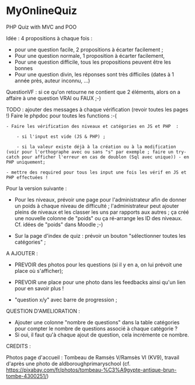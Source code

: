 # MyOnlineQuiz

PHP Quiz with MVC and POO

Idée : 4 propositions à chaque fois :

- pour une question facile, 2 propositions à écarter facilement ;
- Pour une question normale, 1 proposition à écarter facilement,
- Pour une question difficile, tous les propositions peuvent être les bonnes
- Pour une question divin, les réponses sont très difficiles (dates à 1 année près, auteur inconnu, ...)

QuestionVF : si ce qu'on retourne ne contient que 2 éléments, alors on a affaire à une question VRAI ou FAUX ;-)

TODO : ajouter des messages à chaque vérification (revoir toutes les pages !)
Faire le phpdoc pour toutes les functions :-(

    - Faire les vérification des niveaux et catégories en JS et PHP  :

        - si l'input est vide (JS & PHP) ;

        - si la valeur existe déjà à la création ou à la modification (voir pour l'orthographe avec ou sans "s" par exemple ; faire un try-catch pour afficher l'erreur en cas de doublon (Sql avec unique)) - en PHP uniquement;

    - mettre des required pour tous les input une fois les vérif en JS et PHP effectuées !

Pour la version suivante :

- Pour les niveaux, prévoir une page pour l'administrateur afin de donner un poids à chaque niveau de difficulté ;
  l'administrateur peut ajouter pleins de niveaux et les classer les uns par rapports aux autres ;
  ça créé une nouvelle colonne de "poids" ou ça ré-arrange les ID des niveaux.
  Cf. idées de "poids" dans Moodle ;-)

- Sur la page d'index de quiz : prévoir un bouton "sélectionner toutes les catégories" ;

<!-- <label class="btn btn-primary">
                <input type="checkbox"><?= //$categorie->name ?>
                </label> -->

A AJOUTER :

- PREVOIR des photos pour les questions (si il y en a, on lui prévoit une place où s'afficher);
- PREVOIR une place pour une photo dans les feedbacks ainsi qu'un lien pour en savoir plus !

- "question x/y" avec barre de progression ;

QUESTION D'AMELIORATION :

- Ajouter une colonne "nombre de questions" dans la table catégories pour compter le nombre de questions associé à chaque catégorie ?
- Si oui, il faut qu'à chaque ajout de question, cela incrémente ce nombre.

CREDITS :

Photos page d'accueil : Tombeau de Ramsès V/Ramsès VI (KV9), travail d'après une photo de aldboroughprimaryschool (cf. https://pixabay.com/fr/photos/tombeau-%C3%A9gypte-antique-brun-tombe-4300251/)
